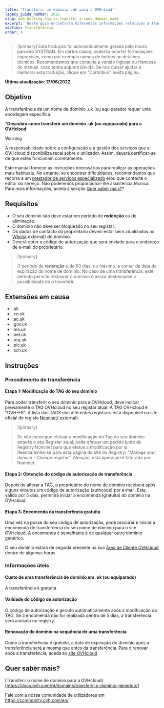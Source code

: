 ```yaml
---
title: 'Transferir um domínio .uk para a OVHcloud'
legacy_guide_number: 2026
slug: web_hosting_how_to_transfer_a_couk_domain_name
excerpt: 'Neste guia encontrará diferentes informações relativas à transferência de um nome de domínio .uk ou equiparado para a OVHcloud'
section: Transferência
order: 4
---
```


> [!primary]
> Esta tradução foi automaticamente gerada pelo nosso parceiro SYSTRAN. Em certos casos, poderão ocorrer formulações imprecisas, como por exemplo nomes de botões ou detalhes técnicos. Recomendamos que consulte a versão inglesa ou francesa do manual, caso tenha alguma dúvida. Se nos quiser ajudar a melhorar esta tradução, clique em "Contribuir" nesta página.
>

**Última atualização: 17/06/2022**

## Objetivo

A transferência de um nome de domínio .uk (ou equiparado) requer uma abordagem específica.

***Descubra como transferir um domínio .uk (ou equiparado) para a OVHcloud**

> [!warning]
>
> A responsabilidade sobre a configuração e a gestão dos serviços que a OVHcloud disponibiliza recai sobre o utilizador. Assim, deverá certificar-se de que estes funcionam corretamente.
>
> Este manual fornece as instruções necessárias para realizar as operações mais habituais. No entanto, se encontrar dificuldades, recomendamos que recorra a um [prestador de serviços especializado](https://partner.ovhcloud.com/pt/directory/) e/ou que contacte o editor do serviço. Não poderemos proporcionar-lhe assistência técnica. Para mais informações, aceda à secção [Quer saber mais?](#gofurther)?
>

## Requisitos

- O seu domínio não deve estar em período de **redenção** ou de eliminação.
- O domínio não deve ser bloqueado no seu registar. 
- Os dados de contacto do proprietário devem estar bem atualizados no [Whois](https://www.nominet.uk/whois/){.external} do domínio.
- Deverá obter o código de autorização que será enviado para o endereço de e-mail do proprietário.

> [!primary]
>
> O período de **redenção** é de 90 dias, no máximo, a contar da data de expiração do nome de domínio. No caso de uma transferência, este período permite restaurar o domínio e assim desbloquear a possibilidade de o transferir.

## Extensões em causa

- .uk
- .co.uk
- .ac.uk
- .gov.uk
- .me.uk
- .net.uk
- .org.uk
- .plc.uk
- .sch.uk

## Instruções

### Procedimento de transferência

#### Etapa 1: Modificação do TAG do seu domínio

Para poder transferir o seu domínio para a OVHcloud, deve indicar previamente o TAG OVHcloud no seu registar atual. A TAG OVHcloud é "OVH-FR". A lista dos TAGS dos diferentes registrars está disponível no site oficial do registo [Nominet](https://registrars.nominet.uk/uk-namespace/registrar-agreement/list-of-registrars/){.external}.

> [!primary]
>
> Se não consegue efetuar a modificação do Tag do seu domínio através
> o seu Registar atual, pode efetuar um pedido junto do Registry
> Nominet para que efetue a modificação por si.
> Reencaminhe-se para esta página do site do Registry: "Manage your domain - Change registar".
> Atenção, esta operação é faturada por Nominet.
>

#### Etapa 2: Obtenção do código de autorização de transferência

Depois de alterar a TAG, o proprietário do nome de domínio receberá após alguns minutos um código de autorização (authcode) por e-mail. Este, válido por 5 dias, permitirá iniciar a encomenda (gratuita) do domínio na OVHcloud.

#### Etapa 3: Encomenda da transferência gratuita

Uma vez na posse do seu código de autorização, pode procurar e iniciar a encomenda de transferência do seu nome de domínio para o site OVHcloud. A encomenda é semelhante à de qualquer outro domínio genérico.

O seu domínio estará de seguida presente na sua [Área de Cliente OVHcloud](https://www.ovh.com/auth/?action=gotomanager&from=https://www.ovh.pt/&ovhSubsidiary=pt) dentro de algumas horas.

### Informações úteis

#### Custo de uma transferência de domínio em .uk (ou equiparado)

A transferência é gratuita.

#### Validade do código de autorização

O código de autorização é gerado automaticamente após a modificação da TAG. Se a encomenda não for realizada dentro de 5 dias, a transferência será anulada no registry.

#### Renovação do domínio na sequência de uma transferência

Como a transferência é gratuita, a data de expiração do domínio após a transferência será a mesma que antes da transferência. Para o renovar após a transferência, aceda ao [site OVHcloud](https://www.ovh.co.uk/cgi-bin/order/renew.cgi).

## Quer saber mais? <a name="gofurther"></a>

[Transferir o nome de domínio para a OVHcloud)[https://docs.ovh.com/pt/domains/transferir-o-dominio-generico/]

Fale com a nossa comunidade de utilizadores em <https://community.ovh.com/en/>.
